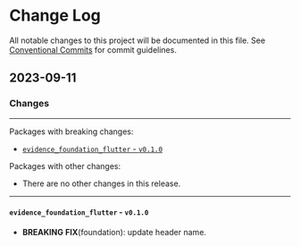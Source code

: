# Change Log

All notable changes to this project will be documented in this file.
See [Conventional Commits](https://conventionalcommits.org) for commit guidelines.

## 2023-09-11

### Changes

---

Packages with breaking changes:

 - [`evidence_foundation_flutter` - `v0.1.0`](#evidence_foundation_flutter---v010)

Packages with other changes:

 - There are no other changes in this release.

---

#### `evidence_foundation_flutter` - `v0.1.0`

 - **BREAKING** **FIX**(foundation): update header name.

